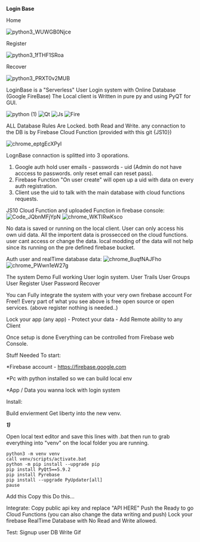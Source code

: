 **Login Base**

Home

![python3_WUWGB0Njce](https://user-images.githubusercontent.com/52171360/97435929-d69e8a80-1929-11eb-915f-f3cad30b0600.png)

Register

![python3_1fTHF1SRoa](https://user-images.githubusercontent.com/52171360/97435937-d8684e00-1929-11eb-9fc3-b76be183350b.png)

Recover

![python3_PRXT0v2MUB](https://user-images.githubusercontent.com/52171360/97435940-d900e480-1929-11eb-8a88-afe888f166f6.png)


LoginBase is a "Serverless" User Login system with Online Database (Google FireBase)
The Local client is Written in pure py and using PyQT for GUI.

![python (1)](https://user-images.githubusercontent.com/52171360/97438564-a3f69100-192d-11eb-824a-3f423b17199d.png) ![Qt](https://user-images.githubusercontent.com/52171360/97438892-1bc4bb80-192e-11eb-9937-c60cb9fd78db.png) ![Js](https://user-images.githubusercontent.com/52171360/97438891-1b2c2500-192e-11eb-8ea3-e9b1a45f2289.png) ![Fire](https://user-images.githubusercontent.com/52171360/97438342-57ab5100-192d-11eb-8422-48f5c5cfbbb5.png)

ALL Database Rules Are Locked. both Read and Write.
any connaction to the DB is by Firebase Cloud Function (provided with this git {JS10})

![chrome_eptgEcXPyl](https://user-images.githubusercontent.com/52171360/97439095-6a725580-192e-11eb-9b17-cec1f1db765c.png)

LognBase connaction is splitted into 3 oporations.

1) Google auth hold user emails - passwords - uid  (Admin do not have acccess to passwords. only reset email can reset pass).
2) Firebase Function "On user create" will open up a uid with data on every auth registration.
3) Client use the uid to talk with the main database with cloud functions requests.

JS10 Cloud Function and uploaded Function in firebase console:
![Code_JQbnMFjYpN](https://user-images.githubusercontent.com/52171360/97439210-8ece3200-192e-11eb-84d0-e59b01fddf12.png)
![chrome_WKTIRwKsco](https://user-images.githubusercontent.com/52171360/97439337-b7562c00-192e-11eb-9d88-195a477a4d55.png)

No data is saved or running on the local client.
User can only access his own uid data.
All the importent data is prossecced on the cloud functions. user cant access or change the data. local modding of the data will not help since its running on the pre defined firebase bucket.

Auth user and realTime database data:
![chrome_8uqfNAJFho](https://user-images.githubusercontent.com/52171360/97439868-672b9980-192f-11eb-85c2-bdbc89f7f67e.png)
![chrome_PWwn1eW27g](https://user-images.githubusercontent.com/52171360/97439872-685cc680-192f-11eb-929c-afa2c280f32f.png)

The system Demo Full working User login system.
User Trails
User Groups
User Register
User Password Recover

You can Fully integrate the system with your very own firebase account For Free!!
Every part of what you see above is free open source or open services. (above register nothing is needed..)

Lock your app (any app) - Protect your data - Add Remote ability to any Client

Once setup is done Everything can be controlled from Firebase web Console.

Stuff Needed To start:

  *Firebase account - https://firebase.google.com

  *Pc with python installed so we can build local env

  *App / Data you wanna lock with login system



Install:

Build envierment 
Get liberty into the new venv.

***1)***

Open local text editor and save this lines with .bat
then run to grab everything into "venv" on the local folder you are running.
```
python3 -m venv venv
call venv/scripts/activate.bat
python -m pip install --upgrade pip
pip install PyQt5==5.9.2
pip install Pyrebase
pip install --upgrade PyUpdater[all]
pause
```



Add this
Copy this
Do this...


Integrate:
Copy public api key and replace "API HERE"
Push the Ready to go Cloud Functions (you can also change the data writing and push)
Lock your firebase RealTime Database with No Read and Write allowed.

Test:
Signup user
DB Write Gif 
